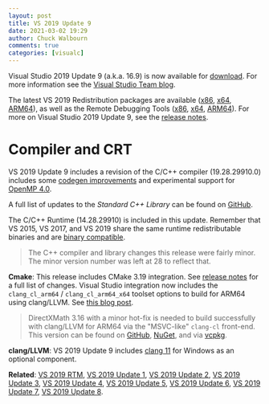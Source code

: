```yaml
---
layout: post
title: VS 2019 Update 9
date: 2021-03-02 19:29
author: Chuck Walbourn
comments: true
categories: [visualc]
---
```


Visual Studio 2019 Update 9 (a.k.a. 16.9) is now available for [download](https://visualstudio.microsoft.com/downloads/). For more information see the [Visual Studio Team blog](https://devblogs.microsoft.com/visualstudio/vs2019-v16-9-and-v16-10-preview-1/).
<!--more-->

The latest VS 2019 Redistribution packages are available ([x86](https://aka.ms/vs/16/release/VC_redist.x86.exe), [x64](https://aka.ms/vs/16/release/VC_redist.x64.exe), [ARM64](https://aka.ms/vs/16/release/VC_redist.arm64.exe)), as well as the Remote Debugging Tools ([x86](https://aka.ms/vs/16/release/RemoteTools.x86ret.enu.exe), [x64](https://aka.ms/vs/16/release/RemoteTools.amd64ret.enu.exe), [ARM64](https://aka.ms/vs/16/release/RemoteTools.arm64ret.enu.exe)). For more on Visual Studio 2019 Update 9, see the [release notes](https://docs.microsoft.com/en-us/visualstudio/releases/2019/release-notes).

<h1>Compiler and CRT</h1>

VS 2019 Update 9 includes a revision of the C/C++ compiler (19.28.29910.0) includes some [codegen improvements](https://devblogs.microsoft.com/cppblog/msvc-backend-updates-in-visual-studio-2019-version-16-9-preview-3/) and experimental support for [OpenMP 4.0](https://devblogs.microsoft.com/cppblog/improved-openmp-support-for-cpp-in-visual-studio/).

A full list of updates to the *Standard C++ Library* can be found on [GitHub](https://github.com/microsoft/STL/wiki/Changelog#vs-2019-169-preview-3).

The C/C++ Runtime (14.28.29910) is included in this update. Remember that VS 2015, VS 2017, and VS 2019 share the same runtime redistributable binaries and are [binary compatible](https://docs.microsoft.com/en-us/cpp/porting/binary-compat-2015-2017).

> The C++ compiler and library changes this release were fairly minor. The minor version number was left at 28 to reflect that.

<strong>Cmake</strong>: This release includes CMake 3.19 integration. See [release notes](https://cmake.org/cmake/help/latest/release/3.19.html) for a full list of changes. Visual Studio integration now includes the ``clang_cl_arm64`` / ``clang_cl_arm64_x64`` toolset options to build for ARM64 using clang/LLVM. See [this blog post](https://devblogs.microsoft.com/cppblog/windows-arm64-support-for-cmake-projects-in-visual-studio/).

> DirectXMath 3.16 with a minor hot-fix is needed to build successfully with clang/LLVM for ARM64 via the "MSVC-like" ``clang-cl`` front-end. This version can be found on [GitHub](https://github.com/microsoft/DirectXMath/releases/tag/jan2021), [NuGet](https://www.nuget.org/packages/directxmath/2021.1.11.2), and via [vcpkg](https://github.com/microsoft/vcpkg/tree/master/ports/directxmath).

<strong>clang/LLVM</strong>: VS 2019 Update 9 includes [clang 11](https://releases.llvm.org/11.0.0/tools/clang/docs/ReleaseNotes.html) for Windows as an optional component.

<strong>Related</strong>: <a href="https://walbourn.github.io/visual-studio-2019/">VS 2019 RTM</a>, <a href="https://walbourn.github.io/vs-2019-update-1/">VS 2019 Update 1</a>, <a href="https://walbourn.github.io/vs-2019-update-2/">VS 2019 Update 2</a>, <a href="https://walbourn.github.io/vs-2019-update-3/">VS 2019 Update 3</a>, <a href="https://walbourn.github.io/vs-2019-update-4/">VS 2019 Update 4</a>, <a href="https://walbourn.github.io/vs-2019-update-5/">VS 2019 Update 5</a>, <a href="https://walbourn.github.io/vs-2019-update-6/">VS 2019 Update 6</a>, <a href="https://walbourn.github.io/vs-2019-update-7/">VS 2019 Update 7</a>, <a href="https://walbourn.github.io/vs-2019-update-8/">VS 2019 Update 8</a>.
